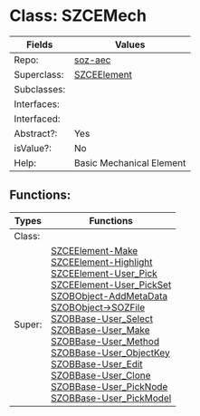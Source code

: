 
# Class:	SZCEMech

| Fields | Values |
| --------- | --------- |
| Repo: | [soz-aec](/repos/soz-aec.html) |
| Superclass: | [SZCEElement](SZCEElement.html) |
| Subclasses: |  |
| Interfaces: |  |
| Interfaced: |  |
| Abstract?: | Yes |
| isValue?: | No |
| Help: | Basic Mechanical Element |


## Functions:

| Types | Functions |
| --------- | --------- |
| Class: |  |
| Super: | [SZCEElement-Make](SZCEElement.html) <br> [SZCEElement-Highlight](SZCEElement.html) <br> [SZCEElement-User_Pick](SZCEElement.html) <br> [SZCEElement-User_PickSet](SZCEElement.html) <br> [SZOBObject-AddMetaData](SZOBObject.html) <br> [SZOBObject->SOZFile](SZOBObject.html) <br> [SZOBBase-User_Select](SZOBBase.html) <br> [SZOBBase-User_Make](SZOBBase.html) <br> [SZOBBase-User_Method](SZOBBase.html) <br> [SZOBBase-User_ObjectKey](SZOBBase.html) <br> [SZOBBase-User_Edit](SZOBBase.html) <br> [SZOBBase-User_Clone](SZOBBase.html) <br> [SZOBBase-User_PickNode](SZOBBase.html) <br> [SZOBBase-User_PickModel](SZOBBase.html) |



